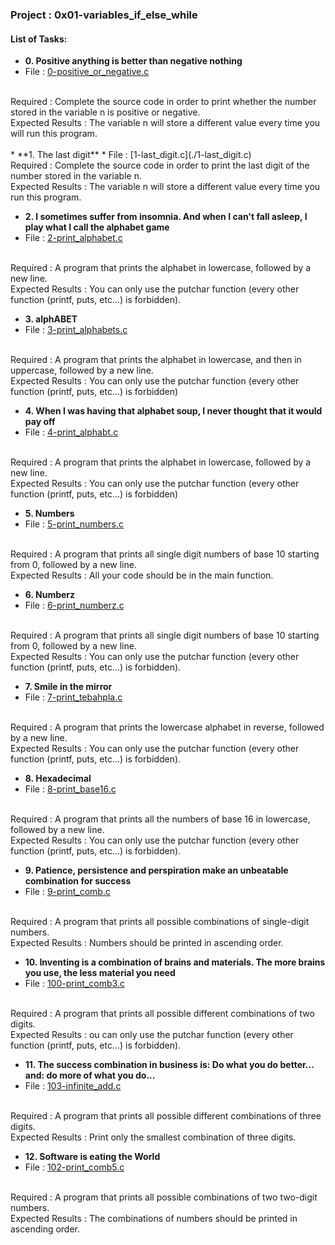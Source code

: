 <h3>Project : 0x01-variables_if_else_while</h3>

<h4>List of Tasks:</h4>

* **0. Positive anything is better than negative nothing**
* File : [0-positive_or_negative.c](./0-positive_or_negative.c)
<br>
Required : Complete the source code in order to print whether the number stored in the variable n is positive or negative.
<br>
Expected Results : The variable n will store a different value every time you will run this program.
<br>
<br>
* **1. The last digit**
*  File : [1-last_digit.c](./1-last_digit.c)
<br>
Required : Complete the source code in order to print the last digit of the number stored in the variable n.
<br>
Expected Results : The variable n will store a different value every time you run this program.
<br> 

* **2. I sometimes suffer from insomnia. And when I can't fall asleep, I play what I call the alphabet game**
*  File : [2-print_alphabet.c](./2-print_alphabet.c)
<br>
Required : A program that prints the alphabet in lowercase, followed by a new line.
<br>
Expected Results : You can only use the putchar function (every other function (printf, puts, etc…) is forbidden).
<br>

* **3. alphABET**
* File : [3-print_alphabets.c](./3-print_alphabets.c)
<br>
Required : A program that prints the alphabet in lowercase, and then in uppercase, followed by a new line.
<br>
Expected Results : You can only use the putchar function (every other function (printf, puts, etc…) is forbidden)
<br>

* **4. When I was having that alphabet soup, I never thought that it would pay off**
*  File : [4-print_alphabt.c](./4-print_alphabt.c)
<br>
Required : A program that prints the alphabet in lowercase, followed by a new line.
<br>
Expected Results : You can only use the putchar function (every other function (printf, puts, etc…) is forbidden)
<br>

* **5. Numbers**
* File : [5-print_numbers.c](./5-print_numbers.c)
<br>
Required : A program that prints all single digit numbers of base 10 starting from 0, followed by a new line.
<br>
Expected Results : All your code should be in the main function.
<br>

* **6. Numberz**
*  File : [6-print_numberz.c](./6-print_numberz.c)
<br>
Required : A program that prints all single digit numbers of base 10 starting from 0, followed by a new line.
<br>
Expected Results : You can only use the putchar function (every other function (printf, puts, etc…) is forbidden).
<br>

* **7. Smile in the mirror**
* File : [7-print_tebahpla.c](./7-print_tebahpla.c)
<br>
Required : A program that prints the lowercase alphabet in reverse, followed by a new line.
<br>
Expected Results : You can only use the putchar function (every other function (printf, puts, etc…) is forbidden).
<br>

* **8. Hexadecimal**
*  File : [8-print_base16.c](./8-print_base16.c)
<br>
Required : A program that prints all the numbers of base 16 in lowercase, followed by a new line.
<br>
Expected Results : You can only use the putchar function (every other function (printf, puts, etc…) is forbidden).
<br>

* **9. Patience, persistence and perspiration make an unbeatable combination for success**
* File : [9-print_comb.c](./9-print_comb.c)
<br>
Required : A program that prints all possible combinations of single-digit numbers.
<br>
Expected Results : Numbers should be printed in ascending order.
<br>

* **10. Inventing is a combination of brains and materials. The more brains you use, the less material you need**
*  File : [100-print_comb3.c](./100-print_comb3.c)
<br>
Required : A program that prints all possible different combinations of two digits.
<br>
Expected Results : ou can only use the putchar function (every other function (printf, puts, etc…) is forbidden).
<br>

* **11. The success combination in business is: Do what you do better... and: do more of what you do...**
* File : [103-infinite_add.c](./103-infinite_add.c)
<br>
Required : A program that prints all possible different combinations of three digits.
<br>
Expected Results : Print only the smallest combination of three digits.
<br>

* **12. Software is eating the World**
*  File : [102-print_comb5.c](./102-print_comb5.c)
<br>
Required : A program that prints all possible combinations of two two-digit numbers.
<br>
Expected Results : The combinations of numbers should be printed in ascending order.
